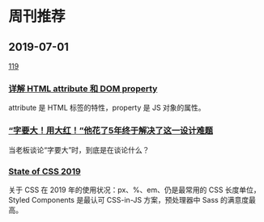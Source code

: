 # 周刊推荐

## 2019-07-01

[119](https://github.com/CtripFE/fe-weekly/issues/119)

### [详解 HTML attribute 和 DOM property](https://zhuanlan.zhihu.com/p/70671215)

attribute 是 HTML 标签的特性，property 是 JS 对象的属性。

### [“字要大！用大红！”他花了5年终于解决了这一设计难题](https://zhuanlan.zhihu.com/p/68574835)

当老板谈论“字要大”时，到底是在谈论什么？

### [State of CSS 2019](https://2019.stateofcss.com/)

关于 CSS 在 2019 年的使用状况：px、%、em、仍是最常用的 CSS 长度单位，Styled Components 是最认可 CSS-in-JS 方案，预处理器中 Sass 的满意度最高。
